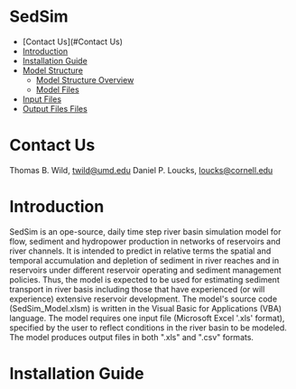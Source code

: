 # SedSim

- [Contact Us](#Contact Us)
- [Introduction](#Introduction)
- [Installation Guide](#InstallGuide)
- [Model Structure](#ModelStructure)
    + [Model Structure Overview](#ModelOverview)  
    + [Model Files](#ModelFiles)
- [Input Files](#InstallGuide)
- [Output Files Files](#InstallGuide)

# <a name="Contact Us"></a>Contact Us
Thomas B. Wild, twild@umd.edu
Daniel P. Loucks, loucks@cornell.edu

# <a name="Introduction"></a>Introduction

SedSim is an ope-source, daily time step river basin simulation model for flow, sediment and hydropower production in networks of reservoirs and river channels. It is intended to predict in relative terms the spatial and temporal accumulation and depletion of sediment in river reaches and in reservoirs under different reservoir operating and sediment management policies. Thus, the model is expected to be used for estimating sediment transport in river basis including those that have experienced (or will experience) extensive reservoir development. The model's source code (SedSim_Model.xlsm) is written in the Visual Basic for Applications (VBA) language. The model requires one input file (Microsoft Excel '.xls' format), specified by the user to reflect conditions in the river basin to be modeled. The model produces output files in both ".xls" and ".csv" formats.

# <a name="Installation Guide"></a>Installation Guide

